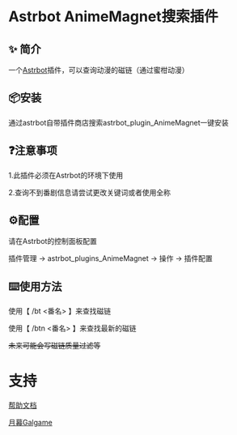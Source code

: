# Astrbot AnimeMagnet搜索插件

## ✨ 简介
一个[Astrbot](https://github.com/Soulter/AstrBot)插件，可以查询动漫的磁链（通过蜜柑动漫）

## 📦安装
通过astrbot自带插件商店搜索astrbot_plugin_AnimeMagnet一键安装

## ❓注意事项
1.此插件必须在Astrbot的环境下使用

2.查询不到番剧信息请尝试更改关键词或者使用全称

## ⚙配置

请在Astrbot的控制面板配置

插件管理 -> astrbot_plugins_AnimeMagnet -> 操作 -> 插件配置


## ⌨️使用方法
使用【 /bt <番名> 】来查找磁链

使用【 /btn <番名> 】来查找最新的磁链

~~未来可能会写磁链质量过滤等~~

# 支持

[帮助文档](https://astrbot.app)

[月幕Galgame](https://mikanani.me/)
